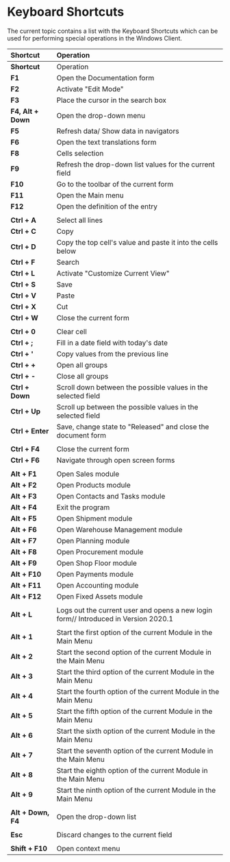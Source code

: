 # Keyboard Shortcuts

The current topic contains a list with the Keyboard Shortcuts which can be used for performing special operations in the Windows Client.

| **Shortcut**       | Operation                                                    |
| :----------------- | :----------------------------------------------------------- |
| **Shortcut**       | Operation                                                    |
| **F1**             | Open the Documentation form                                  |
| **F2**             | Activate "Edit Mode"                                         |
| **F3**             | Place the cursor in the search box                           |
| **F4, Alt + Down** | Open the drop-down menu                                      |
| **F5**             | Refresh data/ Show data in navigators                        |
| **F6**             | Open the text translations form                              |
| **F8**             | Cells selection                                              |
| **F9**             | Refresh the drop-down list values for the current field      |
| **F10**            | Go to the toolbar of the current form                        |
| **F11**            | Open the Main menu                                           |
| **F12**            | Open the definition of the entry                             |
|                    |                                                              |
| **Ctrl + А**       | Select all lines                                             |
| **Ctrl + C**       | Copy                                                         |
| **Ctrl + D**       | Copy the top cell's value and paste it into the cells below  |
| **Ctrl + F**       | Search                                                       |
| **Ctrl + L**       | Activate "Customize Current View"                            |
| **Ctrl + S**       | Save                                                         |
| **Ctrl + V**       | Paste                                                        |
| **Ctrl + X**       | Cut                                                          |
| **Ctrl + W**       | Close the current form                                       |
|                    |                                                              |
| **Ctrl + 0**       | Clear cell                                                   |
| **Ctrl + ;**       | Fill in a date field with today's date                       |
| **Ctrl + '**       | Copy values from the previous line                           |
| **Ctrl + +**       | Open all groups                                              |
| **Ctrl + -**       | Close all groups                                             |
| **Ctrl + Down**    | Scroll down between the possible values in the selected field |
| **Ctrl + Up**      | Scroll up between the possible values in the selected field  |
| **Ctrl + Enter**   | Save, change state to "Released" and close the document form |
|                    |                                                              |
| **Ctrl + F4**      | Close the current form                                       |
| **Ctrl + F6**      | Navigate through open screen forms                           |
|                    |                                                              |
| **Alt + F1**       | Open Sales module                                            |
| **Alt + F2**       | Open Products module                                         |
| **Alt + F3**       | Open Contacts and Tasks module                               |
| **Alt + F4**       | Exit the program                                             |
| **Alt + F5**       | Open Shipment module                                         |
| **Alt + F6**       | Open Warehouse Management module                             |
| **Alt + F7**       | Open Planning module                                         |
| **Alt + F8**       | Open Procurement module                                      |
| **Alt + F9**       | Open Shop Floor module                                       |
| **Alt + F10**      | Open Payments module                                         |
| **Alt + F11**      | Open Accounting module                                       |
| **Alt + F12**      | Open Fixed Assets module                                     |
|                    |                                                              |
| **Alt + L**        | Logs out the current user and opens a new login form// Introduced in Version 2020.1 |
|                    |                                                              |
| **Alt + 1**        | Start the first option of the current Module in the Main Menu |
| **Alt + 2**        | Start the second option of the current Module in the Main Menu |
| **Alt + 3**        | Start the third option of the current Module in the Main Menu |
| **Alt + 4**        | Start the fourth option of the current Module in the Main Menu |
| **Alt + 5**        | Start the fifth option of the current Module in the Main Menu |
| **Alt + 6**        | Start the sixth option of the current Module in the Main Menu |
| **Alt + 7**        | Start the seventh option of the current Module in the Main Menu |
| **Alt + 8**        | Start the eighth option of the current Module in the Main Menu |
| **Alt + 9**        | Start the ninth option of the current Module in the Main Menu |
|                    |                                                              |
| **Alt + Down, F4** | Open the drop-down list                                      |
|                    |                                                              |
| **Esc**            | Discard changes to the current field                         |
|                    |                                                              |
| **Shift + F10**    | Open context menu                                            |
